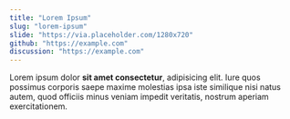 ```yaml
---
title: "Lorem Ipsum"
slug: "lorem-ipsum"
slide: "https://via.placeholder.com/1280x720"
github: "https://example.com"
discussion: "https://example.com"
---
```


Lorem ipsum dolor **sit amet consectetur**, adipisicing elit. Iure quos possimus corporis saepe maxime molestias ipsa iste similique nisi natus autem, quod officiis minus veniam impedit veritatis, nostrum aperiam exercitationem.